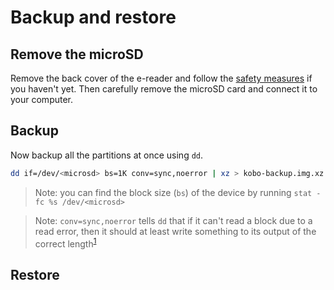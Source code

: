# Backup and restore

## Remove the microSD

Remove the back cover of the e-reader and follow the [safety measures](safety.md) if you haven't yet. Then carefully remove the microSD card and connect it to your computer.

## Backup

Now backup all the partitions at once using `dd`.

```sh
dd if=/dev/<microsd> bs=1K conv=sync,noerror | xz > kobo-backup.img.xz
```

> Note: you can find the block size (`bs`) of the device by running `stat -fc %s /dev/<microsd>`

> Note: `conv=sync,noerror` tells `dd` that if it can't read a block due to a read error, then it should at least write something to its output of the correct length<sup>[1](www.inference.org.uk/saw27/notes/backup-hard-disk-partitions.html)</sup>

## Restore
